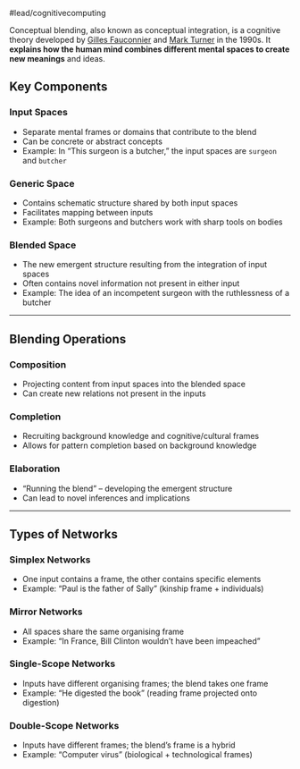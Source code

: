 #lead/cognitivecomputing

Conceptual blending, also known as conceptual integration, is a cognitive theory developed by [Gilles Fauconnier](https://en.wikipedia.org/wiki/Gilles_Fauconnier) and [Mark Turner](<https://en.wikipedia.org/wiki/Mark_Turner_(cognitive_scientist)>) in the 1990s. It **explains how the human mind combines different mental spaces to create new meanings** and ideas.

## Key Components

### Input Spaces

- Separate mental frames or domains that contribute to the blend
- Can be concrete or abstract concepts
- Example: In “This surgeon is a butcher,” the input spaces are `surgeon` and `butcher`

### Generic Space

- Contains schematic structure shared by both input spaces
- Facilitates mapping between inputs
- Example: Both surgeons and butchers work with sharp tools on bodies

### Blended Space

- The new emergent structure resulting from the integration of input spaces
- Often contains novel information not present in either input
- Example: The idea of an incompetent surgeon with the ruthlessness of a butcher

---

## Blending Operations

### Composition

- Projecting content from input spaces into the blended space
- Can create new relations not present in the inputs

### Completion

- Recruiting background knowledge and cognitive/cultural frames
- Allows for pattern completion based on background knowledge

### Elaboration

- “Running the blend” – developing the emergent structure
- Can lead to novel inferences and implications

---

## Types of Networks

### Simplex Networks

- One input contains a frame, the other contains specific elements
- Example: “Paul is the father of Sally” (kinship frame + individuals)

### Mirror Networks

- All spaces share the same organising frame
- Example: “In France, Bill Clinton wouldn’t have been impeached”

### Single-Scope Networks

- Inputs have different organising frames; the blend takes one frame
- Example: “He digested the book” (reading frame projected onto digestion)

### Double-Scope Networks

- Inputs have different frames; the blend’s frame is a hybrid
- Example: “Computer virus” (biological + technological frames)
